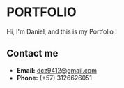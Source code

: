 # PORTFOLIO

Hi, I'm Daniel, and this is my Portfolio ! 

## Contact me

* **Email:** dcz9412@gmail.com
* **Phone:** (+57) 3126626051
